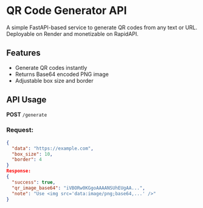 # QR Code Generator API

A simple FastAPI-based service to generate QR codes from any text or URL.  
Deployable on Render and monetizable on RapidAPI.

## Features
- Generate QR codes instantly
- Returns Base64 encoded PNG image
- Adjustable box size and border

## API Usage

**POST** `/generate`

### Request:
```json
{
  "data": "https://example.com",
  "box_size": 10,
  "border": 4
}
Response:
{
  "success": true,
  "qr_image_base64": "iVBORw0KGgoAAAANSUhEUgAA...",
  "note": "Use <img src='data:image/png;base64,...' />"
}
